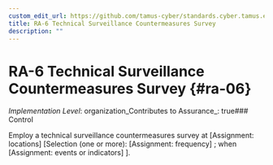 ```yaml
---
custom_edit_url: https://github.com/tamus-cyber/standards.cyber.tamus.edu/tree/main/static/content/tamus.edu/TAMUS_profile.xml
title: RA-6 Technical Surveillance Countermeasures Survey
description: ""
---
```


# RA-6 Technical Surveillance Countermeasures Survey {#ra-06}

_Implementation Level_: organization_Contributes to Assurance_: true### Control

Employ a technical surveillance countermeasures survey at [Assignment: locations]
               [Selection (one or more): 
                  [Assignment: frequency]
               ; when [Assignment: events or indicators]
               ].

